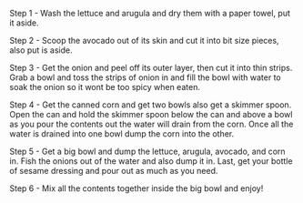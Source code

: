 Step 1 - Wash the lettuce and arugula and dry them with a paper towel, put it aside.

Step 2 - Scoop the avocado out of its skin and cut it into bit size pieces, also put is aside.

Step 3 - Get the onion and peel off its outer layer, then cut it into thin strips. Grab a bowl and toss the strips of onion in and fill the bowl with water to soak the onion so it wont be too spicy when eaten.

Step 4 - Get the canned corn and get two bowls also get a skimmer spoon. Open the can and hold the skimmer spoon below the can and above a bowl as you pour the contents out the water will drain from the corn. Once all the water is drained into one bowl dump the corn into the other. 

Step 5 - Get a big bowl and dump the lettuce, arugula, avocado, and corn in. Fish the onions out of the water and also dump it in. Last, get your bottle of sesame dressing and pour out as much as you need. 

Step 6 - Mix all the contents together inside the big bowl and enjoy!